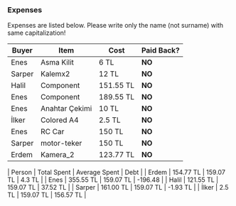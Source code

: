 ### Expenses

Expenses are listed below. 
Please write only the name (not surname) with same capitalization!

| Buyer  | Item  | Cost  | Paid Back?  |
|---|---|---|---|
| Enes   | Asma Kilit  | 6 TL |  **NO**  |
| Sarper | Kalemx2     | 12 TL  | **NO**  |
| Halil  | Component   | 151.55 TL  | **NO**  |
| Enes   | Component   | 189.55 TL  | **NO**  |
| Enes   | Anahtar Çekimi   | 10 TL  | **NO**  |
| İlker  | Colored A4  | 2.5 TL  | **NO** |
| Enes   | RC Car   | 150 TL  | **NO**  |
| Sarper | motor-teker    | 150 TL  | **NO**  |
| Erdem  | Kamera_2 | 123.77 TL | **NO** |


| Person | Total Spent  | Average Spent  | Debt  |
| Erdem  | 154.77 TL | 159.07 TL | 4.3 TL |
| Enes   | 355.55 TL | 159.07 TL | -196.48  |
| Halil  | 121.55 TL | 159.07 TL | 37.52 TL |
| Sarper | 161.00 TL | 159.07 TL | -1.93 TL |
| İlker  | 2.5 TL | 159.07 TL | 156.57 TL |


